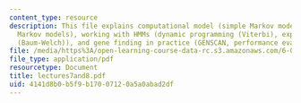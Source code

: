 ```yaml
---
content_type: resource
description: This file explains computational model (simple Markov models, hidden
  Markov models), working with HMMs (dynamic programming (Viterbi), expectation maximization
  (Baum-Welch)), and gene finding in practice (GENSCAN, performance evaluation).
file: /media/https%3A/open-learning-course-data-rc.s3.amazonaws.com/6-096-algorithms-for-computational-biology-spring-2005/4141d8b0b5f9b17007120a5a0abad2df_lectures7and8.pdf
file_type: application/pdf
resourcetype: Document
title: lectures7and8.pdf
uid: 4141d8b0-b5f9-b170-0712-0a5a0abad2df
---
```

